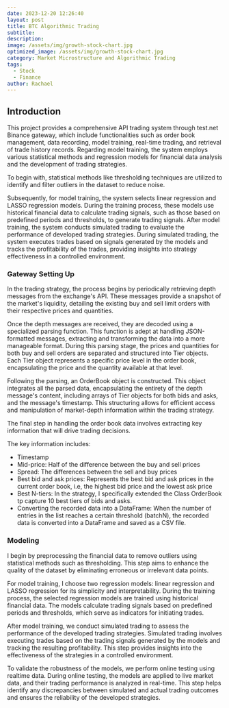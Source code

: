 ```yaml
---
date: 2023-12-20 12:26:40
layout: post
title: BTC Algorithmic Trading 
subtitle: 
description: 
image: /assets/img/growth-stock-chart.jpg
optimized_image: /assets/img/growth-stock-chart.jpg
category: Market Microstructure and Algorithmic Trading
tags:
  - Stock
  - Finance
author: Rachael
---
```


<h2 class="toc_title">Introduction</h2>

This project provides a comprehensive API trading system through test.net Binance gateway, which include functionalities such as order book management, data recording, model training, real-time trading, and retrieval of trade history records. Regarding model training, the system employs various statistical methods and regression models for financial data analysis and the development of trading strategies. 

To begin with, statistical methods like thresholding techniques are utilized to identify and filter outliers in the dataset to reduce noise. 

Subsequently, for model training, the system selects linear regression and LASSO regression models. During the training process, these models use historical financial data to calculate trading signals, such as those based on predefined periods and thresholds, to generate trading signals. After model training, the system conducts simulated trading to evaluate the performance of developed trading strategies. During simulated trading, the system executes trades based on signals generated by the models and tracks the profitability of the trades, providing insights into strategy effectiveness in a controlled environment. 



<h3 class="toc_title"> Gateway Setting Up</h3>

In the trading strategy, the process begins by periodically retrieving depth messages from the exchange's API. These messages provide a snapshot of the market's liquidity, detailing the existing buy and sell limit orders with their respective prices and quantities.

Once the depth messages are received, they are decoded using a specialized parsing function. This function is adept at handling JSON-formatted messages, extracting and transforming the data into a more manageable format. During this parsing stage, the prices and quantities for both buy and sell orders are separated and structured into Tier objects. Each Tier object represents a specific price level in the order book, encapsulating the price and the quantity available at that level.

Following the parsing, an OrderBook object is constructed. This object integrates all the parsed data, encapsulating the entirety of the depth message's content, including arrays of Tier objects for both bids and asks, and the message's timestamp. This structuring allows for efficient access and manipulation of market-depth information within the trading strategy.

The final step in handling the order book data involves extracting key information that will drive trading decisions.

The key information includes:
- Timestamp
- Mid-price: Half of the difference between the buy and sell prices
- Spread: The differences between the sell and buy prices
- Best bid and ask prices: Represents the best bid and ask prices in the current order book, i.e, the highest bid price and the lowest ask price
- Best N-tiers: In the strategy, I specifically extended the Class OrderBook tp capture 10 best tiers of bids and asks.
- Converting the recorded data into a DataFrame: When the number of entries in the list reaches a certain threshold (batchN), the recorded data is converted into a DataFrame and saved as a CSV file.
  


<h3 class="toc_title">Modeling</h3>
<p>I begin by preprocessing the financial data to remove outliers using statistical methods such as thresholding. This step aims to enhance the quality of the dataset by eliminating erroneous or irrelevant data points.</p>

<p>For model training, I choose two regression models: linear regression and LASSO regression for its simplicity and interpretability. During the training process, the selected regression models are trained using historical financial data. The models calculate trading signals based on predefined periods and thresholds, which serve as indicators for initiating trades.</p>

<p> After model training, we conduct simulated trading to assess the performance of the developed trading strategies. Simulated trading involves executing trades based on the trading signals generated by the models and tracking the resulting profitability. This step provides insights into the effectiveness of the strategies in a controlled environment.</p>

<p> To validate the robustness of the models, we perform online testing using realtime data. During online testing, the models are applied to live market data, and their trading performance is analyzed in real-time. This step helps identify any discrepancies between simulated and actual trading outcomes and ensures the reliability of the developed strategies.</p>



